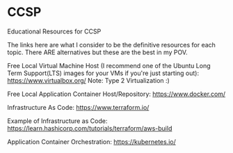 # CCSP
Educational Resources for CCSP 

The links here are what I consider to be the definitive resources for each topic. There ARE alternatives but these are the best in my POV.

Free Local Virtual Machine Host (I recommend one of the Ubuntu Long Term Support(LTS) images for your VMs if you're just starting out):
https://www.virtualbox.org/
Note: Type 2 Virtualization :)

Free Local Application Container Host/Repository:
https://www.docker.com/

Infrastructure As Code:
https://www.terraform.io/

Example of Infrastructure as Code:
https://learn.hashicorp.com/tutorials/terraform/aws-build

Application Container Orchestration:
https://kubernetes.io/

